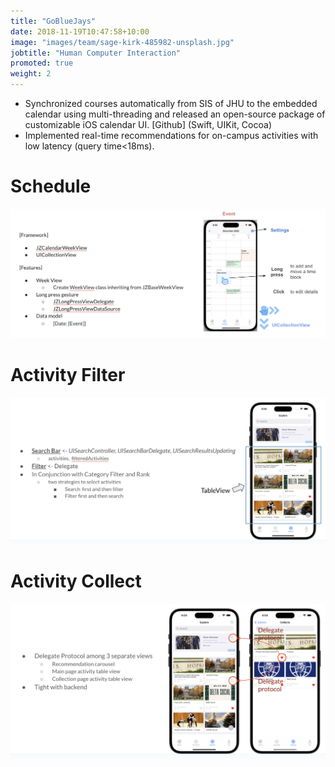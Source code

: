 ```yaml
---
title: "GoBlueJays"
date: 2018-11-19T10:47:58+10:00
image: "images/team/sage-kirk-485982-unsplash.jpg"
jobtitle: "Human Computer Interaction"
promoted: true
weight: 2
---
```


- Synchronized courses automatically from SIS of JHU to the embedded calendar using multi-threading and released an open-source package of customizable iOS calendar UI. [Github] (Swift, UIKit, Cocoa)
- Implemented real-time recommendations for on-campus activities with low latency (query time<18ms).

# Schedule
![calendar](../images/team/ScheduleCalendar.png)
# Activity Filter
![Filter](../images/team/ActivityFilter.png)
# Activity Collect
![Collect](../images/team/ActivityCollect.png)
